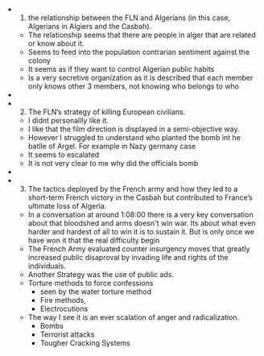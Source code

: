- 1. the relationship between the FLN and Algerians (in this case, Algerians in Algiers and the Casbah).
	- The relationship seems that there are people in alger that are related or know about it.
	- Seems to feed into the population contrarian sentiment against the colony
	- It seems as if they want to control Algerian public habits
	- Is a very secretive organization as it is described that each member only knows other 3 members, not knowing who belongs to who
-
- 2. The FLN’s strategy of killing European civilians.
	- I didnt personallly like it.
	- I like that the film direction is displayed in a semi-objective way.
	- However I struggled to understand who planted the bomb int he batlle of Argel. For example in Nazy germany case
	- It seems to escalated
	- It is not very clear to me why did the officials bomb
-
- 3. The tactics deployed by the French army and how they led to a short-term French victory in the Casbah but contributed to France’s ultimate loss of Algeria.
	- In a conversation at around 1:08:00 there is a very key conversation about that bloodshed and arms doesn't win war. Its about what even harder and hardest of all to win it is to sustain it. But is only once we have won it that the real difficulty begin
	- The French Army evaluated counter insurgency moves that greatly increased public disaproval by invading life and rights of the individuals.
	- Another Strategy was the use of public ads.
	- Torture methods to force confessions
		- seen by the water torture method
		- Fire methods,
		- Electrocutions
	- The way I see it is an ever scalation of anger and radicalization.
		- Bombs
		- Terrorist attacks
		- Tougher Cracking Systems